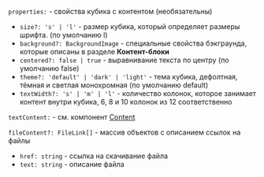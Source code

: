 `properties:` - свойства кубика с контентом (необязательны)

- `size?: 's' | 'l'` - размер кубика, который определяет размеры шрифта. (по умолчанию l)
- `background?: BackgroundImage` - специальные свойства бэкграунда, которые описаны в разделе **Контент-блоки**
- `centered?: false | true` - выравнивание текста по центру (по умолчанию false)
- `theme?: 'default' | 'dark' | 'light'` - тема кубика, дефолтная, тёмная и светлая монохромная (по умолчанию default)
- `textWidth?: 's' | 'm' | 'l'` - количество колонок, которое занимает контент внутри кубика, 6, 8 и 10 колонок из 12 соответственно

`textContent:` - см. компонент [Content](?path=/story/компоненты-content--default&viewMode=docs)

`fileContent?: FileLink[]` - массив объектов с описанием ссылок на файлы

- `href: string` - ссылка на скачивание файла
- `text: string` - описание файла
